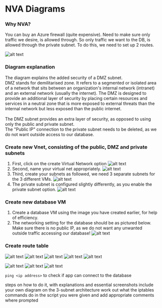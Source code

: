 # NVA Diagrams

### Why NVA?
 You can buy an Azure firewall (quite expensive).
 Need to make sure only traffic we desire, is allowed through. So only traffic we want to the DB, is allowed through the private subnet.
 To do this, we need to set up 2 routes.

![alt text](images/NVA_diagram.png)

### Diagram explanation
The diagram explains the added security of a DMZ subnet. <br>
DMZ stands for demilitarised zone.  It refers to a segmented or isolated area of a network that sits between an organization's internal network (intranet) and an external network (usually the internet). The DMZ is designed to provide an additional layer of security by placing certain resources and services in a neutral zone that is more exposed to external threats than the internal network but less exposed than the public internet. <br> <br>
The DMZ subnet provides an extra layer of security, as opposed to using only the public and private subnet. <br>
The "Public IP" connection to the private subnet needs to be deleted, as we do not want outside access to our database.

### Create new Vnet, consisting of the public, DMZ and private subnets
1. First, click on the create Virtual Network option
![alt text](images/create-vnet.PNG)
2. Second, name your virtual net appropriately.
![alt text](images/create-vnet-name.PNG)
3. Third, create your subnets as followed, we need 3 separate subnets for the 3 different VMs.
![alt text](images/subnet-settings.PNG)
4. The private subnet is configured slightly differently, as you enable the private subnet option.
   ![alt text](images/private-subnet-config.PNG)

### Create new database VM
1. Create a database VM using the image you have created earlier, for help of efficiency.
2. The networking setting for the database should be as pictured below. Make sure there is no public IP, as we do not want any unwanted outside traffic accessing our database!
   ![alt text](images/network-settings-db-new.PNG)


### Create route table
![alt text](images/how-to-create-route-tables.PNG)
![alt text](images/creating-route-table.PNG)
![alt text](images/add-route.PNG)
![alt text](images/route-config.PNG)
![alt text](images/new-route-subnet-associate.PNG)

![alt text](images/ip-forwarding-azure.PNG)
![alt text](images/change-config-file.PNG)
![alt text](images/bash-terminal-ip-config.PNG)

`ping <ip address>` to check if app can connect to the database

steps on how to do it, with explanations and essential screenshots 
include your own diagram on the 3-subnet architecture 
work out what the iptables commands do in the script you were given and add appropriate comments where prompted 
